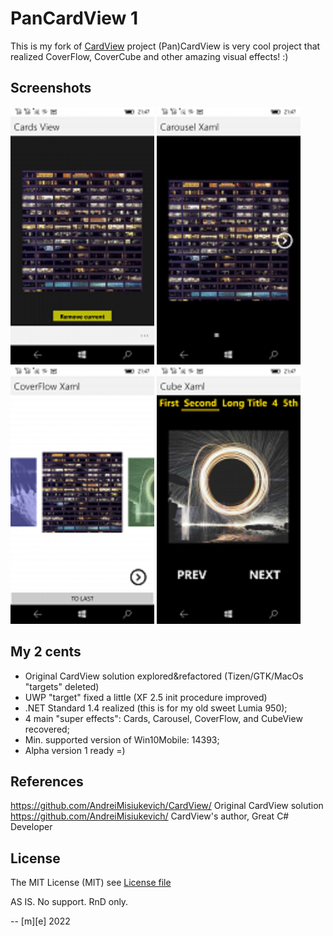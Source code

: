 # PanCardView 1

This is my fork of [CardView](https://github.com/AndreiMisiukevich/CardView) project
(Pan)CardView is very cool project that realized CoverFlow, CoverCube and other amazing visual effects! :)

## Screenshots

![screenshot1](Images/shot1.png)
![screenshot2](Images/shot2.png)
![screenshot3](Images/shot3.png)
![screenshot4](Images/shot4.png)

## My 2 cents

- Original CardView solution explored&refactored (Tizen/GTK/MacOs "targets" deleted)
- UWP "target" fixed a little (XF 2.5 init procedure improved) 
- .NET Standard 1.4 realized (this is for my old sweet Lumia 950);
- 4 main "super effects": Cards, Carousel, CoverFlow, and CubeView recovered;
- Min. supported version of Win10Mobile: 14393;
- Alpha version 1 ready =) 
 

## References

https://github.com/AndreiMisiukevich/CardView/ Original CardView solution
https://github.com/AndreiMisiukevich/ CardView's author, Great C# Developer 

## License
The MIT License (MIT) see [License file](LICENSE)

AS IS. No support. RnD only.

-- [m][e] 2022

